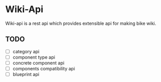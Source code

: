 # Wiki-Api

Wiki-api is a rest api which provides extensible api for making bike wiki.

## TODO

- [ ] category api
- [ ] component type api
- [ ] concrete component api
- [ ] components compatibility api
- [ ] blueprint api